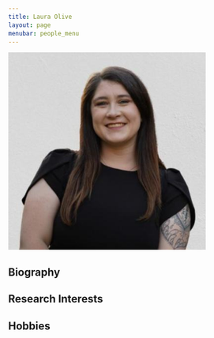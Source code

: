 ```yaml
---
title: Laura Olive 
layout: page
menubar: people_menu
---
```


![lauraolive](/img/people/lauraolive.jpg)

## Biography

## Research Interests

## Hobbies

